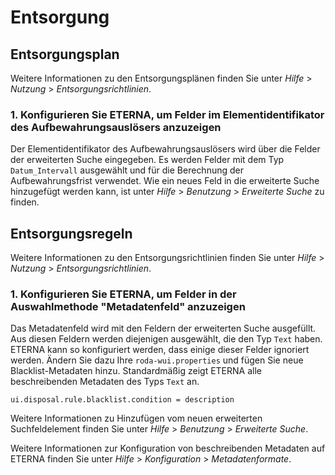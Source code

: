 # Entsorgung

## Entsorgungsplan

Weitere Informationen zu den Entsorgungsplänen finden Sie unter *Hilfe* > *Nutzung* > *Entsorgungsrichtlinien*.

### 1. Konfigurieren Sie ETERNA, um Felder im Elementidentifikator des Aufbewahrungsauslösers anzuzeigen

Der Elementidentifikator des Aufbewahrungsauslösers wird über die Felder der erweiterten Suche eingegeben. Es werden Felder mit dem Typ `Datum_Intervall` ausgewählt und für die Berechnung der Aufbewahrungsfrist verwendet.
Wie ein neues Feld in die erweiterte Suche hinzugefügt werden kann, ist unter *Hilfe* > *Benutzung* > *Erweiterte Suche* zu finden.

## Entsorgungsregeln

Weitere Informationen zu den Entsorgungsrichtlinien finden Sie unter *Hilfe* > *Nutzung* > *Entsorgungsrichtlinien*.

### 1. Konfigurieren Sie ETERNA, um Felder in der Auswahlmethode "Metadatenfeld" anzuzeigen

Das Metadatenfeld wird mit den Feldern der erweiterten Suche ausgefüllt. Aus diesen Feldern werden diejenigen ausgewählt, die den Typ `Text` haben. ETERNA kann so konfiguriert werden, dass einige dieser Felder ignoriert werden. Ändern Sie dazu Ihre `roda-wui.properties` und fügen Sie neue Blacklist-Metadaten hinzu. Standardmäßig zeigt ETERNA alle beschreibenden Metadaten des Typs `Text` an.

```javaproperties
ui.disposal.rule.blacklist.condition = description
```

Weitere Informationen zu Hinzufügen vom neuen erweiterten Suchfeldelement finden Sie unter *Hilfe* > *Benutzung* > *Erweiterte Suche*.

Weitere Informationen zur Konfiguration von beschreibenden Metadaten auf ETERNA finden Sie unter *Hilfe* > *Konfiguration* > *Metadatenformate*.
